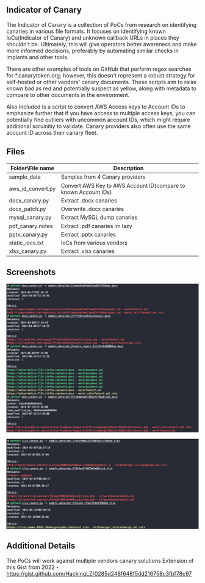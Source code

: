 
## Indicator of Canary 

The Indicator of Canary is a collection of PoCs from research on identifying canaries in various file formats. It focuses on identifying known IoCs(Indicator of Canary) and unknown callback URLs in places they shouldn't be. Ultimately, this will give operators better awareness and make more informed decisions, preferably by automating similar checks in implants and other tools. 

There are other examples of tools on GitHub that perform regex searches for *.canarytoken.org; however, this doesn't represent a robust strategy for self-hosted or other vendors' canary documents. These scripts aim to raise known bad as red and potentially suspect as yellow, along with metadata to compare to other documents in the environment. 

Also included is a script to convert AWS Access keys to Account IDs to emphasize further that if you have access to multiple access keys, you can potentially find outliers with uncommon account IDs, which might require additional scruinitiy to validate.  Canary providers also often use the same account ID across their canary fleet. 

## Files

|Folder\File name               |Description                                                       |
|-------------------------------|------------------------------------------------------------------|
|sample_data                    |Samples from 4 Canary providers                                   |
|aws_id_convert.py              |Convert AWS Key to AWS Account ID(compare to known Account IDs)   |
|docx_canary.py                 |Extract .docx canaries                                            |
|docx_patch.py                  |Overwrite .docx canaries                                          |
|mysql_canary.py                |Extract MySQL dump canaries                                       |
|pdf_canary.notes               |Extract .pdf canaries im lazy                                     |
|pptx_canary.py                 |Extract .pptx canaries                                            |
|static_iocs.txt                |IoCs from various vendors                                         |
|xlsx_canary.py                 |Extract .xlsx canaries                                            |


## Screenshots

![docx](https://github.com/HackingLZ/IndicatorOfCanary/blob/main/screenshots/docx.jpg)


![xlsx](https://github.com/HackingLZ/IndicatorOfCanary/blob/main/screenshots/xlsx.jpg)


## Additional Details 

The PoCs will work against multiple vendors canary solutions 
Extension of this Gist from 2022 - https://gist.github.com/HackingLZ/0285d248f648f5dd216758c3fbf78c97
